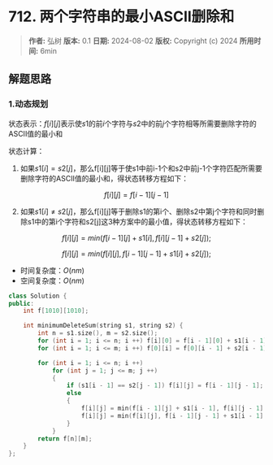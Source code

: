 # 712. 两个字符串的最小ASCII删除和

> **作者:** 弘树
> **版本:** 0.1
> **日期:** 2024-08-02
> **版权:** Copyright (c) 2024
> **所用时间:** 6min

## 解题思路
### 1.动态规划

状态表示：$f[i][j]$表示使$s1$的前$i$个字符与$s2$中的前$j$个字符相等所需要删除字符的ASCII值的最小和

状态计算：

1. 如果$s1[i] = s2[j]$，那么f[i][j]等于使s1中前i-1个和s2中前j-1个字符匹配所需要删除字符的ASCII值的最小和，得状态转移方程如下：

$$
	f[i][j] = f[i - 1][j - 1]
$$

2. 如果$s1[i] \neq s2[j]$，那么f[i][j]等于删除s1的第i个、删除s2中第j个字符和同时删除s1中的第i个字符和s2[j]这3种方案中的最小值，得状态转移方程如下：

$$
	f[i][j] = min(f[i - 1][j] + s1[i], f[i][j - 1] + s2[j]);
$$

$$
    f[i][j] = min(f[i][j], f[i - 1][j - 1] + s1[i] + s2[j]);
$$

- 时间复杂度：$O(nm)$
- 空间复杂度：$O(nm)$

```C++
class Solution {
public:
    int f[1010][1010];

    int minimumDeleteSum(string s1, string s2) {
        int n = s1.size(), m = s2.size();
        for (int i = 1; i <= n; i ++) f[i][0] = f[i - 1][0] + s1[i - 1];
        for (int i = 1; i <= m; i ++) f[0][i] = f[0][i - 1] + s2[i - 1];

        for (int i = 1; i <= n; i ++)
            for (int j = 1; j <= m; j ++)
            {
                if (s1[i - 1] == s2[j - 1]) f[i][j] = f[i - 1][j - 1];
                else 
                {
                    f[i][j] = min(f[i - 1][j] + s1[i - 1], f[i][j - 1] + s2[j - 1]);
                    f[i][j] = min(f[i][j], f[i - 1][j - 1] + s1[i - 1] + s2[j - 1]);
                }
            }
        return f[n][m];
    }
};
```